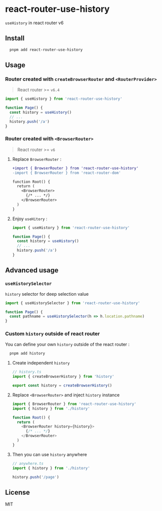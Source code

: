 # react-router-use-history

`useHistory` in react router v6

## Install

```bash
  pnpm add react-router-use-history
```

## Usage

### Router created with `createBrowserRouter` and `<RouterProvider>`

> React router >= `v6.4`

```ts
import { useHistory } from 'react-router-use-history'

function Page() {
  const history = useHistory()
  // ...
  history.push('/a')
}
```

### Router created with `<BrowserRouter>`

> React router >= `v6`

1. Replace `BrowserRouter` :

    ```diff
    +import { BrowserRouter } from 'react-router-use-history'
    -import { BrowserRouter } from 'react-router-dom'

    function Root() {
      return (
        <BrowserRouter>
          {/* ... */}
        </BrowserRouter>
      )
    }
    ```

2. Enjoy `useHitory` :

    ```ts
    import { useHistory } from 'react-router-use-history'

    function Page() {
      const history = useHistory()
      // ...
      history.push('/a')
    }
    ```

## Advanced usage

### `useHistorySelector`

`history` selector for deep selection value

```ts
import { useHistorySelector } from 'react-router-use-history'

function Page() {
  const pathname = useHistorySelector(h => h.location.pathname)
}
```

### Custom `history` outside of react router

You can define your own `history` outside of the react router :

```bash
  pnpm add history
```

1. Create independent `history`

    ```ts
    // history.ts
    import { createBrowserHistory } from 'history'

    export const history = createBrowserHistory()
    ```

2. Replace `<BrowserRouter>` and inject `history` instance 

    ```ts
    import { BrowserRouter } from 'react-router-use-history'
    import { history } from './history'

    function Root() {
      return (
        <BrowserRouter history={history}>
          {/* ... */}
        </BrowserRouter>
      )
    }
    ```

3. Then you can use `history` anywhere

    ```ts
    // anywhere.ts
    import { history } from './history'

    history.push('/page')
    ```

## License

MIT
